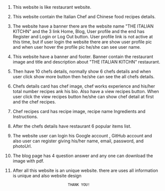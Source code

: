 1. This website is like restaurant website.

2. This website contain the Italian Chef and Chinese food recipes details.

3. The website have a banner there are the website name "THE ITALIAN KITCHN" and the 3 link Home, Blog, User profile and the end has Register and Login or Log Out button. User profile link is not active at this time, but if user login the website there are show user profile pic and when user hover the profile pic he/she can see user name.

4. This website have a banner and footer. Banner contain the restaurant image and title and description about "THE ITALIAN KITCHN" restaurant.

5. Then have 10 chefs details, normally show 6 chefs details and when user click show more button then he/she can see the all chefs details.

6. Chefs details card has chef image, chef works experience and his/her total number recipes ank his bio. Also have a view recipes button. When user click the view recipes button he/she can show chef detail at first and the chef recipes.

7. Chef recipes card has recipe image, recipe name Ingredients and Instructions. 

8. After the chefs details have restaurant 6 popular items list.

9. The website user can login his Google account , GitHub account and also user can register giving his/her name, email, password, and photoUrl.

10. The blog page has 4 question answer and any one can download the image with pdf.

11. After all this website is an unique website. there are uses all information is unique and also website design

                                 THANK YOU!